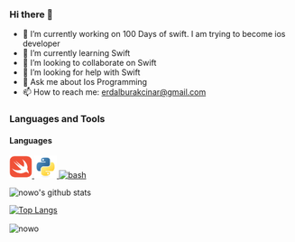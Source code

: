 ### Hi there 👋




- 🔭 I’m currently working on 100 Days of swift. I am trying to become ios developer
- 🌱 I’m currently learning Swift
- 👯 I’m looking to collaborate on Swift
- 🤔 I’m looking for help with Swift
- 💬 Ask me about Ios Programming
- 📫 How to reach me: erdalburakcinar@gmail.com

<h3 align="left">Languages and Tools</h3>

<h4 align="left">Languages</h4>

<p align="left"> 
 <a href="https://developer.apple.com/swift/" target="_blank"> <img src="https://raw.githubusercontent.com/devicons/devicon/master/icons/swift/swift-original.svg" alt="swift" width="40" height="40"/> </a>
<a href="https://www.python.org" target="_blank"> <img src="https://raw.githubusercontent.com/devicons/devicon/master/icons/python/python-original.svg" alt="python" width="40" height="40"/> </a>
<a href="https://golang.org/" target="_blank"> <img src="https://www.startpage.com/av/proxy-image?piurl=https%3A%2F%2Fencrypted-tbn0.gstatic.com%2Fimages%3Fq%3Dtbn%3AANd9GcRxmXUXUMr3Rv8pqz7odWm3AeWOirXjPf5y--TGBXes2Tmtr17r%26s&sp=1624947470T56f933eb5f0fb6b06240d0a3bee4d2b60b686593b5cbe455d7e637fa3042965f" alt="bash" width="40" height="40"/> </a>



![nowo's github stats](https://github-readme-stats.vercel.app/api?username=nowo&count_private=true&show_icons=true&theme=radical)


[![Top Langs](https://github-readme-stats.vercel.app/api/top-langs/?username=nowo&count_private=true&layout=compact)](https://github.com/anuraghazra/github-readme-stats)


<p><img align="center" src="https://github-readme-streak-stats.herokuapp.com/?user=nowo&" alt="nowo" /></p>
